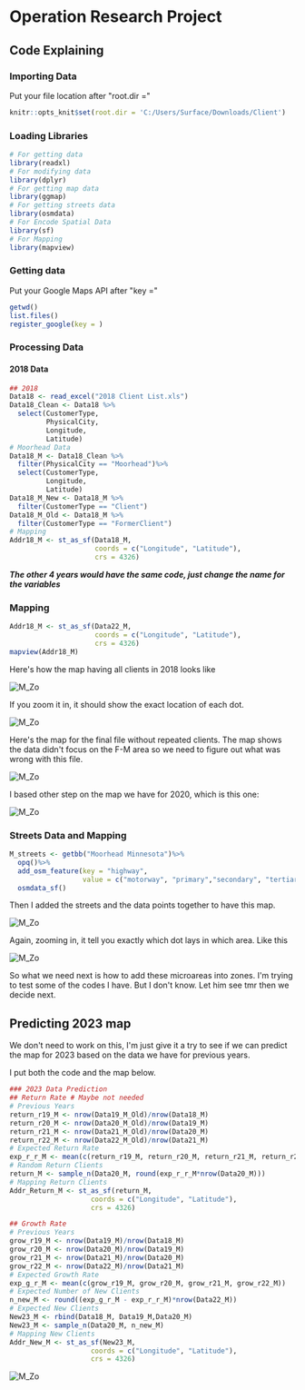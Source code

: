 # Operation Research Project

## Code Explaining 

### Importing Data

Put your file location after "root.dir =" 

```r
knitr::opts_knit$set(root.dir = 'C:/Users/Surface/Downloads/Client')
```

### Loading Libraries

```r
# For getting data
library(readxl)
# For modifying data
library(dplyr)
# For getting map data
library(ggmap)
# For getting streets data
library(osmdata)
# For Encode Spatial Data
library(sf)
# For Mapping
library(mapview)
```

### Getting data

Put your Google Maps API after "key ="
```r
getwd()
list.files()
register_google(key = )
```

### Processing Data

#### 2018 Data

```r
## 2018
Data18 <- read_excel("2018 Client List.xls")
Data18_Clean <- Data18 %>%
  select(CustomerType,
         PhysicalCity, 
         Longitude, 
         Latitude)
# Moorhead Data
Data18_M <- Data18_Clean %>%
  filter(PhysicalCity == "Moorhead")%>%
  select(CustomerType, 
         Longitude, 
         Latitude)
Data18_M_New <- Data18_M %>%
  filter(CustomerType == "Client")
Data18_M_Old <- Data18_M %>%
  filter(CustomerType == "FormerClient")
# Mapping 
Addr18_M <- st_as_sf(Data18_M, 
                     coords = c("Longitude", "Latitude"), 
                     crs = 4326)
```

***The other 4 years would have the same code, just change the name for the variables***

### Mapping 

```r
Addr18_M <- st_as_sf(Data22_M, 
                     coords = c("Longitude", "Latitude"), 
                     crs = 4326)
mapview(Addr18_M)
```

Here's how the map having all clients in 2018 looks like

![M_Zo](https://user-images.githubusercontent.com/114312864/204166579-41bddf31-db8a-401f-adb0-821ce2e49337.jpg)

If you zoom it in, it should show the exact location of each dot. 

![M_Zo](https://user-images.githubusercontent.com/114312864/204166648-e74fe886-9752-47ae-9119-a305ce1bd7e7.jpg)

Here's the map for the final file without repeated clients. The map shows the data didn't focus on the F-M area so we need to figure out what was wrong with this file. 

![M_Zo](https://user-images.githubusercontent.com/114312864/204166810-fd5fc67d-50aa-44f0-b7a8-3e1515bf8935.jpg)

I based other step on the map we have for 2020, which is this one:

![M_Zo](https://user-images.githubusercontent.com/114312864/204167139-6a65e887-9bf1-4d6e-9a3c-388d0a0e53e7.jpg)

### Streets Data and Mapping 

```r
M_streets <- getbb("Moorhead Minnesota")%>%
  opq()%>%
  add_osm_feature(key = "highway", 
                  value = c("motorway", "primary","secondary", "tertiary", "residential" )) %>%
  osmdata_sf()
  ```
  
  Then I added the streets and the data points together to have this map. 
  
  ![M_Zo](https://user-images.githubusercontent.com/114312864/204167288-3555c2fb-4dd5-4f51-8aea-525c5b37d313.jpg)
  
  Again, zooming in, it tell you exactly which dot lays in which area. Like this
  
  ![M_Zo](https://user-images.githubusercontent.com/114312864/204167493-ae355cd6-1529-4ca6-a97a-e58ed098c1a9.jpg)
  
  So what we need next is how to add these microareas into zones. I'm trying to test some of the codes I have. But I don't know. Let him see tmr then we decide next. 
  
  ## Predicting 2023 map
  
  We don't need to work on this, I'm just give it a try to see if we can predict the map for 2023 based on the data we have for previous years. 
  
  I put both the code and the map below. 
  
 ```r 
 ### 2023 Data Prediction 
## Return Rate # Maybe not needed
# Previous Years
return_r19_M <- nrow(Data19_M_Old)/nrow(Data18_M)
return_r20_M <- nrow(Data20_M_Old)/nrow(Data19_M)
return_r21_M <- nrow(Data21_M_Old)/nrow(Data20_M)
return_r22_M <- nrow(Data22_M_Old)/nrow(Data21_M)
# Expected Return Rate
exp_r_r_M <- mean(c(return_r19_M, return_r20_M, return_r21_M, return_r22_M))
# Random Return Clients
return_M <- sample_n(Data20_M, round(exp_r_r_M*nrow(Data20_M)))
# Mapping Return Clients
Addr_Return_M <- st_as_sf(return_M, 
                     coords = c("Longitude", "Latitude"), 
                     crs = 4326)

## Growth Rate
# Previous Years
grow_r19_M <- nrow(Data19_M)/nrow(Data18_M)
grow_r20_M <- nrow(Data20_M)/nrow(Data19_M)
grow_r21_M <- nrow(Data21_M)/nrow(Data20_M)
grow_r22_M <- nrow(Data22_M)/nrow(Data21_M)
# Expected Growth Rate
exp_g_r_M <- mean(c(grow_r19_M, grow_r20_M, grow_r21_M, grow_r22_M))
# Expected Number of New Clients
n_new_M <- round((exp_g_r_M - exp_r_r_M)*nrow(Data22_M))
# Expected New Clients
New23_M <- rbind(Data18_M, Data19_M,Data20_M)
New23_M <- sample_n(Data20_M, n_new_M)
# Mapping New Clients
Addr_New_M <- st_as_sf(New23_M, 
                     coords = c("Longitude", "Latitude"), 
                     crs = 4326)
 ```
 
 ![M_Zo](https://user-images.githubusercontent.com/114312864/204167914-286bce26-aac8-47f5-8364-ce038f3e78a2.jpg)


                  

